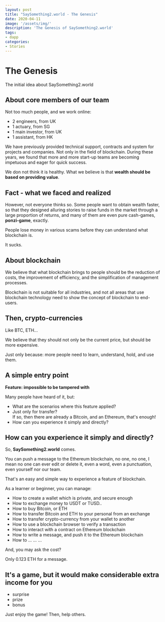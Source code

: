 ```yaml
---
layout: post
title: "SaySomething2.world - The Genesis"
date: 2020-04-11
image: '/assets/img/'
description: 'The Genesis of SaySomething2.world'
tags:
- dapp
categories:
- Stories
---
```


# The Genesis

The initial idea about SaySomething2.world


## About core members of our team

Not too much people, and we work online:

- 2 engineers, from UK
- 1 actuary, from SG
- 1 main investor, from UK
- 1 assistant, from HK

We have previously provided technical support,
contracts and system for projects and companies.
Not only in the field of blockchain.
During these years,
we found that more and more start-up teams
are becoming impetuous and eager for quick success.

We don not think it is healthy.
What we believe is that **wealth should be based on providing value**.


## Fact - what we faced and realized

However, not everyone thinks so.
Some people want to obtain wealth faster,
so that they designed alluring stories to raise funds in the market
through a large proportion of returns,
and many of them are even pure cash-games, **ponzi-game**, exactly.

People lose money in various scams
before they can understand what blockchain is.

It sucks.


## About blockchain

We believe that what blockchain brings to people
should be the reduction of costs,
the improvement of efficiency,
and the simplification of management processes.

Blockchain is not suitable for all industries,
and not all areas that use blockchain technology
need to show the concept of blockchain to end-users.


## Then, crypto-currencies

Like BTC, ETH...

We believe that they should not only be the current price, but should be more expensive.

Just only because: more people need to learn, understand, hold, and use them.


## A simple entry point

**Feature: impossible to be tampered with**

Many people have heard of it, but:
 
- What are the scenarios where this feature applied?
- Just only for transfer?<br>
  If so, then there are already a Bitcoin, and an Ethereum, that's enough!
- How can you experience it simply and directly?


## How can you experience it simply and directly?

So, **SaySomething2.world** comes.

You can push a message to the Ethereum blockchain,
no one, no one, I mean no one can ever edit or delete it,
even a word, even a punctuation, even yourself nor our team. 

That's an easy and simple way to experience a feature of blockchain.

As a learner or beginner, you can manage:

- How to create a wallet which is private, and secure enough
- How to exchange money to USDT or TUSD..
- How to buy Bitcoin, or ETH
- How to transfer Bitcoin and ETH to your personal from an exchange
- How to transfer crypto-currency from your wallet to another
- How to use a blockchain browser to verify a transaction
- How to interact with a contract on Ethereum blockchain
- How to write a message, and push it to the Ethereum blockchain
- How to ... ... ...

And, you may ask the cost?

Only 0.123 ETH for a message.


## It's a game, but it would make considerable extra income for you

- surprise
- prize
- bonus

Just enjoy the game! Then, help others.
